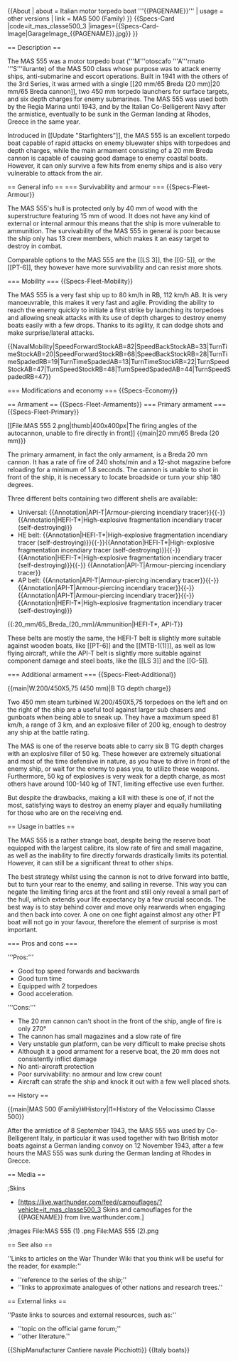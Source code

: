 {{About
| about = Italian motor torpedo boat '''{{PAGENAME}}'''
| usage = other versions
| link = MAS 500 (Family)
}}
{{Specs-Card
|code=it_mas_classe500_3
|images={{Specs-Card-Image|GarageImage_{{PAGENAME}}.jpg}}
}}

== Description ==
<!-- ''In the first part of the description, cover the history of the ship's creation and military application. In the second part, tell the reader about using this ship in the game. Add a screenshot: if a beginner player has a hard time remembering vehicles by name, a picture will help them identify the ship in question.'' -->
The MAS 555 was a motor torpedo boat ('''M'''otoscafo '''A'''rmato '''S'''ilurante) of the MAS 500 class whose purpose was to attack enemy ships, anti-submarine and escort operations. Built in 1941 with the others of the 3rd Series, it was armed with a single [[20 mm/65 Breda (20 mm)|20 mm/65 Breda cannon]], two 450 mm torpedo launchers for surface targets, and six depth charges for enemy submarines. The MAS 555 was used both by the Regia Marina until 1943, and by the Italian Co-Belligerent Navy after the armistice, eventually to be sunk in the German landing at Rhodes, Greece in the same year.

Introduced in [[Update "Starfighters"]], the MAS 555 is an excellent torpedo boat capable of rapid attacks on enemy bluewater ships with torpedoes and depth charges, while the main armament consisting of a 20 mm Breda cannon is capable of causing good damage to enemy coastal boats. However, it can only survive a few hits from enemy ships and is also very vulnerable to attack from the air.

== General info ==
=== Survivability and armour ===
{{Specs-Fleet-Armour}}
<!-- ''Talk about the vehicle's armour. Note the most well-defended and most vulnerable zones, e.g. the ammo magazine. Evaluate the composition of components and assemblies responsible for movement and manoeuvrability. Evaluate the survivability of the primary and secondary armaments separately. Don't forget to mention the size of the crew, which plays an important role in fleet mechanics. Save tips on preserving survivability for the "Usage in battles" section. If necessary, use a graphical template to show the most well-protected or most vulnerable points in the armour.'' -->
The MAS 555's hull is protected only by 40 mm of wood with the superstructure featuring 15 mm of wood. It does not have any kind of external or internal armour this means that the ship is more vulnerable to ammunition. The survivability of the MAS 555 in general is poor because the ship only has 13 crew members, which makes it an easy target to destroy in combat.

Comparable options to the MAS 555 are the [[LS 3]], the [[G-5]], or the [[PT-6]], they however have more survivability and can resist more shots.

=== Mobility ===
{{Specs-Fleet-Mobility}}
<!-- ''Write about the ship's mobility. Evaluate its power and manoeuvrability, rudder rerouting speed, stopping speed at full tilt, with its maximum forward and reverse speed.'' -->
The MAS 555 is a very fast ship up to 80 km/h in RB, 112 km/h AB. It is very manoeuvrable, this makes it very fast and agile. Providing the ability to reach the enemy quickly to initiate a first strike by launching its torpedoes and allowing sneak attacks with its use of depth charges to destroy enemy boats easily with a few drops. Thanks to its agility, it can dodge shots and make surprise/lateral attacks.

{{NavalMobility|SpeedForwardStockAB=82|SpeedBackStockAB=33|TurnTimeStockAB=20|SpeedForwardStockRB=68|SpeedBackStockRB=28|TurnTimeSpadedRB=19|TurnTimeSpadedAB=13|TurnTimeStockRB=22|TurnSpeedStockAB=47|TurnSpeedStockRB=48|TurnSpeedSpadedAB=44|TurnSpeedSpadedRB=47}}

=== Modifications and economy ===
{{Specs-Economy}}

== Armament ==
{{Specs-Fleet-Armaments}}
=== Primary armament ===
{{Specs-Fleet-Primary}}
<!-- ''Provide information about the characteristics of the primary armament. Evaluate their efficacy in battle based on their reload speed, ballistics and the capacity of their shells. Add a link to the main article about the weapon: <code><nowiki>{{main|Weapon name (calibre)}}</nowiki></code>. Broadly describe the ammunition available for the primary armament, and provide recommendations on how to use it and which ammunition to choose.'' -->
[[File:MAS 555 2.png|thumb|400x400px|The firing angles of the autocannon, unable to fire directly in front]]
{{main|20 mm/65 Breda (20 mm)}}

The primary armament, in fact the only armament, is a Breda 20 mm cannon. It has a rate of fire of 240 shots/min and a 12-shot magazine before reloading for a minimum of 1.8 seconds. The cannon is unable to shot in front of the ship, it is necessary to locate broadside or turn your ship 180 degrees.

Three different belts containing two different shells are available:

* Universal: {{Annotation|API-T|Armour-piercing incendiary tracer}}{{-}}{{Annotation|HEFI-T*|High-explosive fragmentation incendiary tracer (self-destroying)}}
* HE belt: {{Annotation|HEFI-T*|High-explosive fragmentation incendiary tracer (self-destroying)}}{{-}}{{Annotation|HEFI-T*|High-explosive fragmentation incendiary tracer (self-destroying)}}{{-}}{{Annotation|HEFI-T*|High-explosive fragmentation incendiary tracer (self-destroying)}}{{-}} {{Annotation|API-T|Armour-piercing incendiary tracer}}
* AP belt: {{Annotation|API-T|Armour-piercing incendiary tracer}}{{-}}{{Annotation|API-T|Armour-piercing incendiary tracer}}{{-}}{{Annotation|API-T|Armour-piercing incendiary tracer}}{{-}}{{Annotation|HEFI-T*|High-explosive fragmentation incendiary tracer (self-destroying)}}

{{:20_mm/65_Breda_(20_mm)/Ammunition|HEFI-T*, API-T}}

These belts are mostly the same, the HEFI-T belt is slightly more suitable against wooden boats, like [[PT-6]] and the [[MTB-1(1)]], as well as low flying aircraft, while the API-T belt is slightly more suitable against component damage and steel boats, like the [[LS 3]] and the [[G-5]].

=== Additional armament ===
{{Specs-Fleet-Additional}}
<!-- ''Describe the available additional armaments of the ship: depth charges, mines, torpedoes. Talk about their positions, available ammunition and launch features such as dead zones of torpedoes. If there is no additional armament, remove this section.'' -->
{{main|W.200/450X5,75 (450 mm)|B TG depth charge}}

Two 450 mm steam turbined W.200/450X5,75 torpedoes on the left and on the right of the ship are a useful tool against larger sub chasers and gunboats when being able to sneak up. They have a maximum speed 81 km/h, a range of 3 km, and an explosive filler of 200 kg, enough to destroy any ship at the battle rating.

The MAS is one of the reserve boats able to carry six B TG depth charges with an explosive filler of 50 kg. These however are extremely situational and most of the time defensive in nature, as you have to drive in front of the enemy ship, or wait for the enemy to pass you, to utilize these weapons. Furthermore, 50 kg of explosives is very weak for a depth charge, as most others have around 100-140 kg of TNT, limiting effective use even further.

But despite the drawbacks, making a kill with these is one of, if not the most, satisfying ways to destroy an enemy player and equally humiliating for those who are on the receiving end.

== Usage in battles ==
<!-- ''Describe the technique of using this ship, the characteristics of her use in a team and tips on strategy. Abstain from writing an entire guide – don't try to provide a single point of view, but give the reader food for thought. Talk about the most dangerous opponents for this vehicle and provide recommendations on fighting them. If necessary, note the specifics of playing with this vehicle in various modes (AB, RB, SB).'' -->
The MAS 555 is a rather strange boat, despite being the reserve boat equipped with the largest calibre, its slow rate of fire and small magazine, as well as the inability to fire directly forwards drastically limits its potential. However, it can still be a significant threat to other ships.

The best strategy whilst using the cannon is not to drive forward into battle, but to turn your rear to the enemy, and sailing in reverse. This way you can negate the limiting firing arcs at the front and still only reveal a small part of the hull, which extends your life expectancy by a few crucial seconds. The best way is to stay behind cover and move only rearwards when engaging and then back into cover. A one on one fight against almost any other PT boat will not go in your favour, therefore the element of surprise is most important.

=== Pros and cons ===
<!-- ''Summarise and briefly evaluate the vehicle in terms of its characteristics and combat effectiveness. Mark its pros and cons in the bulleted list. Try not to use more than 6 points for each of the characteristics. Avoid using categorical definitions such as "bad", "good" and the like - use substitutions with softer forms such as "inadequate" and "effective".'' -->

'''Pros:'''

* Good top speed forwards and backwards
* Good turn time
* Equipped with 2 torpedoes
* Good acceleration.

'''Cons:'''

* The 20 mm cannon can't shoot in the front of the ship, angle of fire is only 270°
* The cannon has small magazines and a slow rate of fire
* Very unstable gun platform, can be very difficult to make precise shots
* Although it a good armament for a reserve boat, the 20 mm does not consistently inflict damage
* No anti-aircraft protection
* Poor survivability: no armour and low crew count
* Aircraft can strafe the ship and knock it out with a few well placed shots.

== History ==
<!-- ''Describe the history of the creation and combat usage of the ship in more detail than in the introduction. If the historical reference turns out to be too long, take it to a separate article, taking a link to the article about the ship and adding a block "/History" (example: <nowiki>https://wiki.warthunder.com/(Ship-name)/History</nowiki>) and add a link to it here using the <code>main</code> template. Be sure to reference text and sources by using <code><nowiki><ref></ref></nowiki></code>, as well as adding them at the end of the article with <code><nowiki><references /></nowiki></code>. This section may also include the ship's dev blog entry (if applicable) and the in-game encyclopedia description (under <code><nowiki>=== In-game description ===</nowiki></code>, also if applicable).'' -->
{{main|MAS 500 (Family)#History|l1=History of the Velocissimo Classe 500}}

After the armistice of 8 September 1943, the MAS 555 was used by Co-Belligerent Italy, in particular it was used together with two British motor boats against a German landing convoy on 12 November 1943, after a few hours the MAS 555 was sunk during the German landing at Rhodes in Grecce.

== Media ==
<!-- ''Excellent additions to the article would be video guides, screenshots from the game, and photos.'' -->

;Skins

* [https://live.warthunder.com/feed/camouflages/?vehicle=it_mas_classe500_3 Skins and camouflages for the {{PAGENAME}} from live.warthunder.com.]

;Images
<gallery mode="packed-hover" heights="200">
File:MAS 555 (1) .png
File:MAS 555 (2).png
</gallery>

== See also ==
<!-- ''Links to articles on the War Thunder Wiki that you think will be useful for the reader, for example:''
* ''reference to the series of the ship;''
* ''links to approximate analogues of other nations and research trees.'' -->
''Links to articles on the War Thunder Wiki that you think will be useful for the reader, for example:''

* ''reference to the series of the ship;''
* ''links to approximate analogues of other nations and research trees.''

== External links ==
<!-- ''Paste links to sources and external resources, such as:''
* ''topic on the official game forum;''
* ''other literature.'' -->
''Paste links to sources and external resources, such as:''

* ''topic on the official game forum;''
* ''other literature.''

{{ShipManufacturer Cantiere navale Picchiotti}}
{{Italy boats}}